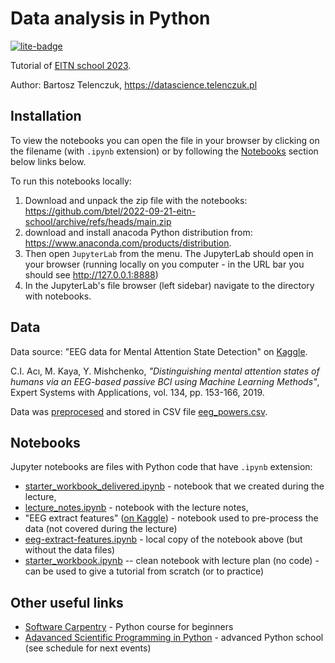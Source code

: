 # Data analysis in Python

[![lite-badge](https://jupyterlite.rtfd.io/en/latest/_static/badge.svg)](https://github.com/btel/2023-09-20-eitn-school-python)

Tutorial of [EITN school 2023](https://eitnschool2022.sciencesconf.org/program).

Author: Bartosz Telenczuk, https://datascience.telenczuk.pl

## Installation

To view the notebooks you can open the file in your browser by clicking on the filename (with `.ipynb` extension) or by following the [Notebooks](#notebooks) section below links below.

To run this notebooks locally:

1) Download and unpack the zip file with the notebooks: https://github.com/btel/2022-09-21-eitn-school/archive/refs/heads/main.zip
2) download and install anacoda Python distribution from: https://www.anaconda.com/products/distribution.
3) Then open `JupyterLab` from the menu. The JupyterLab should open in your browser (running locally on you computer - in the URL bar you should see http://127.0.0.1:8888)
4) In the JupyterLab's file browser (left sidebar) navigate to the directory with notebooks.

## Data

Data source: "EEG data for Mental Attention State Detection" on [Kaggle](https://www.kaggle.com/datasets/inancigdem/eeg-data-for-mental-attention-state-detection).

C.I. Acı, M. Kaya, Y. Mishchenko, _"Distinguishing mental attention states of humans via an EEG-based passive BCI using Machine Learning Methods"_, Expert Systems with Applications, vol. 134, pp. 153-166, 2019. 

Data was [preprocesed](https://www.kaggle.com/code/btelenczuk/eeg-extract-features?scriptVersionId=106174038) and stored in CSV file [eeg_powers.csv](./eeg_powers.csv).

## Notebooks

Jupyter notebooks are files with Python code that have `.ipynb` extension:

- [starter_workbook_delivered.ipynb](starter_workbook_delivered.ipynb) - notebook that we created during the lecture,
- [lecture_notes.ipynb](lecture_notes.ipynb) - notebook with the lecture notes,
- "EEG extract features" ([on Kaggle](https://www.kaggle.com/code/btelenczuk/eeg-extract-features?scriptVersionId=106259999)) - notebook used to pre-process the data (not covered during the lecture)
- [eeg-extract-features.ipynb](eeg-extract-features.ipynb) - local copy of the notebook above (but without the data files)
- [starter_workbook.ipynb](starter_workbook.ipynb) -- clean notebook with lecture plan (no code) - can be used to give a tutorial from scratch (or to practice)

## Other useful links

- [Software Carpentry](https://swcarpentry.github.io/python-novice-inflammation/) - Python course for beginners
- [Adavanced Scientific Programming in Python](https://aspp.school/wiki/schedule) - advanced Python school (see schedule for next events)
